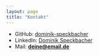 ```yaml
---
layout: page
title: "Kontakt"
---
```


- GitHub: [dominik-speckbacher](https://github.com/dominik-speckbacher)  
- LinkedIn: [Dominik Speckbacher](https://linkedin.com/in/dominik-speckbacher)  
- Mail: **deine@email.de**
